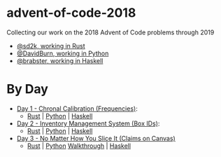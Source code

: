 # advent-of-code-2018

Collecting our work on the 2018 Advent of Code problems through 2019

- [@sd2k, working in Rust](https://github.com/sd2k/aoc-2018)
- [@DavidBurn, working in Python](https://github.com/DavidBurn/advent-of-code)
- [@brabster, working in Haskell](https://github.com/brabster/advent-of-code-2018-haskell)

# By Day

- [Day 1 - Chronal Calibration (Frequencies)](https://adventofcode.com/2018/day/1):
    - [Rust](https://github.com/sd2k/aoc-2018/blob/master/day01/src/lib.rs)
    | [Python](https://github.com/DavidBurn/advent-of-code/blob/master/2018/01/AdventDay1.py)
    | [Haskell](https://github.com/brabster/advent-of-code-2018-haskell/blob/master/src/Day1/Solution.hs)
- [Day 2 - Inventory Management System (Box IDs)](https://adventofcode.com/2018/day/2):
    - [Rust](https://github.com/sd2k/aoc-2018/blob/master/day02/src/lib.rs)
    | [Python](https://github.com/DavidBurn/advent-of-code/blob/master/2018/02/AdventDay2.py)
    | [Haskell](https://github.com/brabster/advent-of-code-2018-haskell/blob/master/src/Day2/Solution.hs)
- [Day 3 - No Matter How You Slice It (Claims on Canvas)](https://adventofcode.com/2018/day/3)
    - [Rust](https://github.com/sd2k/aoc-2018/blob/master/day03/src/lib.rs)
    | [Python](https://github.com/DavidBurn/advent-of-code/blob/master/2018/03/AdventDay3.py)
      [Walkthrough](https://github.com/DavidBurn/advent-of-code/blob/master/2018/03/Advent%20day%203%20walkthrough.ipynb)
    | [Haskell](https://github.com/brabster/advent-of-code-2018-haskell/blob/master/src/Day3/Solution.hs)
